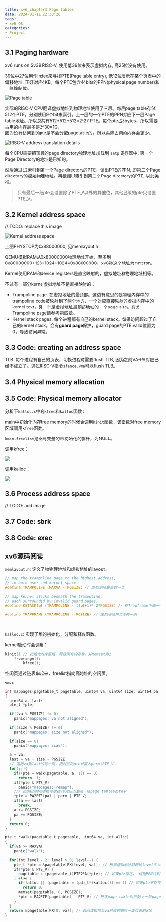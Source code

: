 ```yaml
---
title: xv6_chapter3 Page tables
date: 2024-01-11 22:30:28
tags:
- xv6 OS
categories:
- Project
---
```


## 3.1 Paging hardware

xv6 runs on Sv39 RISC-V, 使用低39位来表示虚拟内存, 高25位没有使用。

39位中27位用作index来寻找PTE(Page table entry), 低12位表示在某个页表中的偏移地址, 正好对应4KB。每个PTE包含44bits的PPN(physical page number)和一些控制位。

![Page table](https://xyc-1316422823.cos.ap-shanghai.myqcloud.com/20240118220902.png)

实际的RISC-V CPU翻译虚拟地址到物理地址使用了三层。每层page table存储512个PTE，分别使用9个bit来索引。上一层的一个PTE的PPN对应下一层Page table地址。所以总共有512\*512\*512=2^27 PTE。每个pte占8bytes，所以需要占用的内存最多是2^30=1G，  
因为没有访问到的pte是不会分配pagetable的，所以实际占用的内存会更少。

![ RISC-V address translation details](https://xyc-1316422823.cos.ap-shanghai.myqcloud.com/20240118221141.png)

每个CPU需要把顶层的page directory物理地址加载到 `satp` 寄存器中, 第一个Page Directory的地址是已知的。

然后通过L2索引到第一个Page directory的PTE，读出PTE的PPN, 即第二个Page directory的起始物理地址。再根据L1索引到第二个Page directory的PTE, 以此类推。

> 只有最后一级pte会设置除了PTE_V以外的其他位，其他层级的pte只设置PTE_V。

## 3.2 Kernel address space

// TODO: replace this image

![Kernel address space](https://xyc-1316422823.cos.ap-shanghai.myqcloud.com/20240118224444.png)

<p class="note note-warning">上图PHYSTOP为0x88000000, 见memlayout.h</p>

QEMU模拟RAM从0x80000000物理地址开始，至多到0x80000000+128\*1024\*1024=0x88000000，xv6称这个地址为`PHYSTOP`。

Kernel使用RAM和device registers是直接映射的，虚拟地址和物理地址相等。

不过有一部分kernel虚拟地址不是直接映射的：

- Trampoline page. 在虚拟地址的最顶部。这边有意思的是物理内存中的trampoline code被映射到了两个地方，一个对应直接映射的虚拟内存中的kernel text，另一个是虚拟地址最顶部地址的一个page size。有关Trampoline page请参考第四章。
- Kernel stack pages. 每个进程都有自己的kernel stack。如果访问超过了自己的kernel stack。会有**guard page**保护，guard page的PTE valid位置为0，导致访问异常。

## 3.3 Code: creating an address space

TLB. 每个进程有自己的页表，切换进程时需要flush TLB, 因为之前VA-PA对应已经不成立了。通过RISC-V指令`sfence.vma`可以flush TLB。

## 3.4 Physical memory allocation

## 3.5 Code: Physical memory allocator

分析下`kalloc.c`中的`kfree`和`kalloc`函数：

main中初始化内存free memory的时候会调用`kinit`函数，该函数对free memory区域调用`kfree`函数。

`kmem.freelist`是全局变量的未初始化的指针，为NULL。

调用kfree：

![](https://xyc-1316422823.cos.ap-shanghai.myqcloud.com/20240125144343.png)

调用kalloc：

![](https://xyc-1316422823.cos.ap-shanghai.myqcloud.com/20240125144830.png)

## 3.6 Process address space

// TODO: add image

## 3.7 Code: sbrk

## 3.8 Code: exec



## xv6源码阅读

`memlayout.h`: 定义了物物理地址和虚拟地址的layout。

```c
// map the trampoline page to the highest address,
// in both user and kernel space.
#define TRAMPOLINE (MAXVA - PGSIZE) // 虚拟地址最高的一页

// map kernel stacks beneath the trampoline,
// each surrounded by invalid guard pages.
#define KSTACK(p) (TRAMPOLINE - ((p)+1)* 2*PGSIZE) // 在Trapframe下面一个隔一个page

#define TRAPFRAME (TRAMPOLINE - PGSIZE) // 虚拟地址第二高的一页
```

</br>

`kalloc.c`: 实现了堆的初始化，分配和释放函数。

kernel启动时会调用：

```c
kinit() // 初始化内存区域，释放所有内存块，并memset为1
	freerange();
		kfree();
```

空闲页通过链表串起来，freelist指向高地址的空闲页。

`vm.c`

```c
int mappages(pagetable_t pagetable, uint64 va, uint64 size, uint64 pa, int perm)
{
  uint64 a, last;
  pte_t *pte;

  if((va % PGSIZE) != 0)
    panic("mappages: va not aligned");

  if((size % PGSIZE) != 0)
    panic("mappages: size not aligned");

  if(size == 0)
    panic("mappages: size");
  
  a = va;
  last = va + size - PGSIZE;
  // 遍历va到last的每一页，把对应的pte设置为perm|PTE_V
  for(;;){
    if((pte = walk(pagetable, a, 1)) == 0)
      return -1;
    if(*pte & PTE_V)
      panic("mappages: remap");
    /// 把pa的物理地址存放在va对应的最后一级page table的pte中
    *pte = PA2PTE(pa) | perm | PTE_V;
    if(a == last)
      break;
    a += PGSIZE;
    pa += PGSIZE;
  }
  return 0;
}

pte_t *walk(pagetable_t pagetable, uint64 va, int alloc)
{
  if(va >= MAXVA)
    panic("walk");

  for(int level = 2; level > 0; level--) {
    pte_t *pte = &pagetable[PX(level, va)]; // 根据虚拟地址前两段level中index, 找到对应page table中的pte
    if(*pte & PTE_V) {
      pagetable = (pagetable_t)PTE2PA(*pte); // 如果pte存在， 根据PPN找到下一级page table地址
    } else {
      if(!alloc || (pagetable = (pde_t*)kalloc()) == 0) // 如果pte不存在， 则分配新的4K大小page table
        return 0;
      memset(pagetable, 0, PGSIZE);
      *pte = PA2PTE(pagetable) | PTE_V; // 把该page table对应的上一层page table的pte valid
    }
  }
  return &pagetable[PX(0, va)]; // 返回虚拟地址va对应的最后一级页表的pte
}
```
